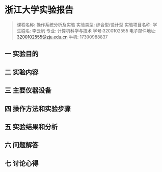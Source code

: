 # 浙江大学实验报告

> 课程名称: 操作系统分析及实验
> 实验类型: 综合型/设计型
> 实验项目名称:
> 学生姓名: 李云帆
> 专业: 计算机科学与技术
> 学号:3200102555
> 电子邮件地址: 3200102555@zju.edu.cn
> 手机: 17300988837

## 一 实验目的




## 二 实验内容



## 三 主要仪器设备



## 四 操作方法和实验步骤



## 五 实验结果和分析



## 六 问题解答



## 七 讨论心得





